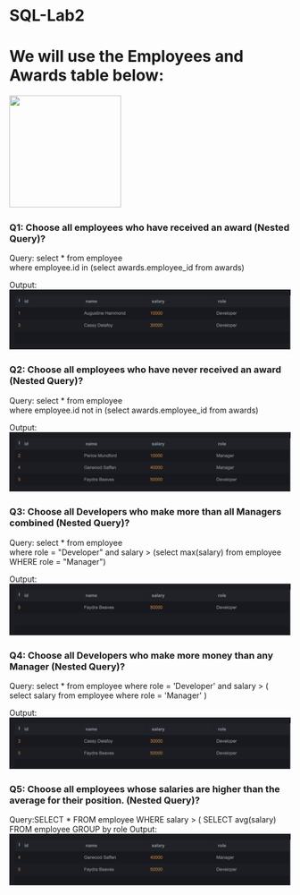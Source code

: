 # SQL-Lab2

# We will use the Employees and Awards table below:

 <img src="Lab2.png" width="200" height="200">

### Q1: Choose all employees who have received an award (Nested Query)?
Query: select * from employee  
where employee.id in (select awards.employee_id from awards)


Output:<img src="1.png" >
 

### Q2: Choose all employees who have never received an award (Nested Query)?
Query: select * from employee  
where employee.id   not in (select awards.employee_id from awards)




Output:<img src="2.png" >

 
### Q3: Choose all Developers who make more than all Managers combined (Nested Query)?
Query: select * from employee  
where role = "Developer"  and salary > (select max(salary) from employee WHERE role = "Manager")

Output:<img src="3.png">

 
### Q4: Choose all Developers who make more money than any Manager (Nested Query)?
Query:  select  * from employee
where role = 'Developer' and salary > (
select salary from employee
  where role = 'Manager'
)

Output:<img src="4.png" >

 
### Q5: Choose all employees whose salaries are higher than the average for their position. (Nested Query)?

Query:SELECT * FROM employee 
WHERE salary > (
SELECT avg(salary) FROM employee 
  GROUP by role
  Output:<img src="5.png" >
